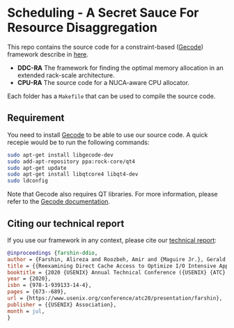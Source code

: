 # Scheduling - A Secret Sauce For Resource Disaggregation

This repo contains the source code for a constraint-based ([Gecode][gecode-website])  framework describe in [here][technical-report-link]. 

- **DDC-RA** The framework for finding the optimal memory allocation in an extended rack-scale architecture.
- **CPU-RA** The source code for a NUCA-aware CPU allocator. 

Each folder has a `Makefile` that can be used to compile the source code. 

## Requirement

You need to install [Gecode][gecode-website] to be able to use our source code. A quick recepie would be to run the following commands:

```bash
sudo apt-get install libgecode-dev
sudo add-apt-repository ppa:rock-core/qt4
sudo apt-get update
sudo apt-get install libqtcore4 libqt4-dev
sudo ldconfig
```

Note that Gecode also requires QT libraries. For more information, please refer to the [Gecode documentation][gecode-doc]. 

## Citing our technical report

If you use our framework in any context, please cite our [technical report][technical-report-link]:

```bibtex
@inproceedings {farshin-ddio,
author = {Farshin, Alireza and Roozbeh, Amir and {Maguire Jr.}, Gerald Q. and Kosti\'{c}, Dejan},
title = {{Reexamining Direct Cache Access to Optimize I/O Intensive Applications for Multi-hundred-gigabit Networks}},
booktitle = {2020 {USENIX} Annual Technical Conference ({USENIX} {ATC} 20)},
year = {2020},
isbn = {978-1-939133-14-4},
pages = {673--689},
url = {https://www.usenix.org/conference/atc20/presentation/farshin},
publisher = {{USENIX} Association},
month = jul,
}
```

[technical-report-link]: https://people.kth.se/~farshin/documents/ddc-ra-technical-report.pdf
[gecode-website]: https://www.gecode.org/
[gecode-doc]: https://www.gecode.org/doc-latest/MPG.pdf

